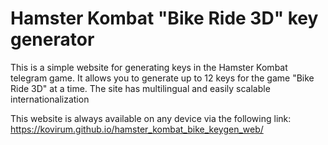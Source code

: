 # Hamster Kombat "Bike Ride 3D" key generator
This is a simple website for generating keys in the Hamster Kombat telegram game. 
It allows you to generate up to 12 keys for the game "Bike Ride 3D" at a time. 
The site has multilingual and easily scalable internationalization

This website is always available on any device via the following link: https://kovirum.github.io/hamster_kombat_bike_keygen_web/
